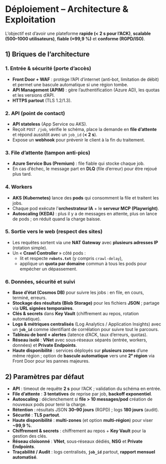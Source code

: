 # Déploiement – Architecture & Exploitation

L’objectif est d’avoir une plateforme **rapide (< 2 s pour l’ACK)**, **scalable (500–1000 utilisateurs)**, **fiable (≈99,9 %)** et **conforme (RGPD/ISO)**.

## 1) Briques de l’architecture

### 1. Entrée & sécurité (porte d’accès)
- **Front Door + WAF** : protège l’API d’internet (anti‑bot, limitation de débit) et permet une bascule automatique si une région tombe.  
- **API Management (APIM)** : gère l’authentification (Azure AD), les quotas et les versions d’API.  
- **HTTPS partout** (TLS 1.2/1.3).

### 2. API (point de contact)
- **API stateless** (App Service ou AKS).  
- Reçoit `POST /job`, vérifie le schéma, place la demande en **file d’attente** et répond aussitôt avec un `job_id` (**< 2 s**).  
- Expose un **webhook** pour prévenir le client à la fin du traitement.

### 3. File d’attente (tampon anti‑pics)
- **Azure Service Bus (Premium)** : file fiable qui stocke chaque job.  
- En cas d’échec, le message part en **DLQ** (file d’erreur) pour être rejoué plus tard.

### 4. Workers
- **AKS (Kubernetes)** lance des **pods** qui consomment la file et traitent les jobs.  
- Chaque pod exécute l'**orchestrateur IA** + le **serveur MCP (Playwright)**.  
- **Autoscaling (KEDA)** : plus il y a de messages en attente, plus on lance de pods ; on réduit quand la charge baisse.

### 5. Sortie vers le web (respect des sites)
- Les requêtes sortent via une **NAT Gateway** avec **plusieurs adresses IP** (rotation simple).  
- Un « **Crawl Controller** » côté pods :  
  - lit et respecte **`robots.txt`** (y compris `crawl-delay`),  
  - applique un **quota par domaine** commun à tous les pods pour empécher un dépassement.

### 6. Données, sécurité et suivi
- **Base d’état (Cosmos DB)** pour suivre les jobs : en file, en cours, terminé, erreurs.  
- **Stockage des résultats (Blob Storage)** pour les fichiers **JSON** ; partage via **URL signées temporaires**.  
- **Clés & secrets** dans **Key Vault** (chiffrement au repos, rotation automatique).  
- **Logs & métriques centralisés** (Log Analytics / Application Insights) avec un **`job_id`** comme identifiant de corrélation pour suivre tout le parcours.  
- **Tableau de bord + alertes** (latence d’ACK, taux d’erreurs, quotas).  
- **Réseau isolé** : **VNet** avec sous‑réseaux séparés (entrée, workers, données) et **Private Endpoints**.  
- **Haute disponibilité** : services déployés sur **plusieurs zones** d’une même région ; option de **bascule automatique** vers une **2ᵉ région** via Front Door pour les pannes majeures.

## 2) Paramètres par défaut 

- **API** : timeout de requête **2 s** pour l’ACK ; validation du schéma en entrée.  
- **File d’attente** : **3 tentatives** de reprise par job, **backoff exponentiel**.  
- **Autoscaling** : déclenchement si **file > 10 messages/pod** création de nouveaux pods pour tenir la charge.  
- **Rétention** : résultats JSON **30–90 jours** (RGPD) ; logs **180 jours** (audit).  
- **Sécurité** : **TLS partout**.  
- **Haute disponibilité** : **multi‑zones** (et option **multi‑région**) pour viser **~99,9 %**.  
- **Chiffrement & secrets** : chiffrement au repos + **Key Vault** pour la gestion des clés.  
- **Réseau cloisonné** : **VNet**, sous‑réseaux dédiés, **NSG** et **Private Endpoints**.  
- **Traçabilité / Audit** : logs centralisés, **`job_id`** partout, **rapport mensuel automatisé**.
